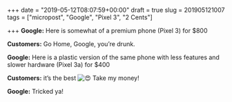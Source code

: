 +++
date = "2019-05-12T08:07:59+00:00"
draft = true
slug = 201905121007
tags = ["micropost", "Google", "Pixel 3", "2 Cents"]

+++
**Google:** Here is somewhat of a premium phone (Pixel 3) for $800 

**Customers:** Go Home, Google, you’re drunk. 

**Google:** Here is a plastic version of the same phone with less features and slower hardware (Pixel 3a) for $400 

**Customers:** it’s the best ![😍](https://abs.twimg.com/emoji/v2/72x72/1f60d.png "Smiling face with heart-shaped eyes") Take my money! 

**Google:** Tricked ya!